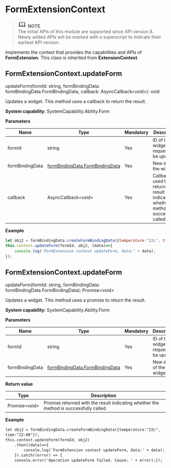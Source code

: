 # FormExtensionContext

> ![icon-note.gif](public_sys-resources/icon-note.gif) **NOTE**<br/>
> The initial APIs of this module are supported since API version 8. Newly added APIs will be marked with a superscript to indicate their earliest API version.

Implements the context that provides the capabilities and APIs of **FormExtension**. This class is inherited from **ExtensionContext**.

## FormExtensionContext.updateForm

updateForm(formId: string, formBindingData: formBindingData.FormBindingData, callback: AsyncCallback\<void>): void

Updates a widget. This method uses a callback to return the result.

**System capability**: SystemCapability.Ability.Form

**Parameters**

| Name         | Type                                                        | Mandatory| Description                                  |
| --------------- | ------------------------------------------------------------ | ---- | -------------------------------------- |
| formId          | string                                                       | Yes  | ID of the widget that requests to be updated.                    |
| formBindingData | [formBindingData.FormBindingData](js-apis-formbindingdata.md#formbindingdata) | Yes  | New data of the widget.                        |
| callback        | AsyncCallback\<void>                                         | Yes  | Callback used to return the result indicating whether the method is successfully called.|

**Example**

  ```js
  let obj2 = formBindingData.createFormBindingData({temperature:"22c", time:"22:00"});
  this.context.updateForm(formId, obj2, (data)=>{
      console.log('FormExtension context updateForm, data:' + data);
  });
  ```

## FormExtensionContext.updateForm

updateForm(formId: string, formBindingData: formBindingData.FormBindingData): Promise\<void>

Updates a widget. This method uses a promise to return the result.

**System capability**: SystemCapability.Ability.Form

**Parameters**

| Name         | Type                                                        | Mandatory| Description              |
| --------------- | ------------------------------------------------------------ | ---- | ------------------ |
| formId          | string                                                       | Yes  | ID of the widget that requests to be updated.|
| formBindingData | [formBindingData.FormBindingData](js-apis-formbindingdata.md#formbindingdata) | Yes  | New data of the widget.    |

**Return value**

| Type          | Description                             |
| -------------- | --------------------------------- |
| Promise\<void> | Promise returned with the result indicating whether the method is successfully called.|

**Example**

  ```
  let obj2 = formBindingData.createFormBindingData({temperature:"22c", time:"22:00"});
  this.context.updateForm(formId, obj2)
      .then((data)=>{
          console.log('FormExtension context updateForm, data:' + data);
      }).catch((error) => {
      console.error('Operation updateForm failed. Cause: ' + error);});
  ```

